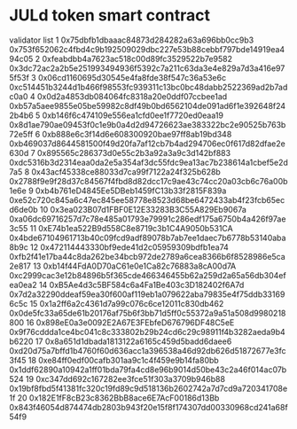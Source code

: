 # JULd token smart contract

validator list
1	0x75dbfb1dbaaac84873d284282a63a696bb0cc9b3			0x753f652062c4fbd4c9b192509029dbc227e53b88cebbf797bde14919ea494c05
2	0xfeabdbb4a7623ac518c00d89fc3529522b7e9582			0x3dc72ac2a2b5e251993494936f5392c7a211c63da3e4e829a7d3a416e975f53f
3	0x06cd1160695d30545e4fa8fde38f547c36a53e6c			0xc514451b3244d1b466f98553fc939311c13bc0bc48dabb2522369ad2b7adc0a0
4	0x0d2a4853db084064fc8318a20e0ddf07ccbee1ad			0xb57a5aee9855e05be59982c8df49b0bd6562104de091ad6f1e392648f242b4b6
5	0xb146f6c474109e556ea1cfd0ee1f7720ed0eaa19			0x8d1ae790ae09453f0c1e9b0a4d2d94726623ae383322bc2e90525b763b72e5ff
6	0xb888e6c3f14d6e608300920bae97ff8ab19bd348			0xb469037d8644581500f49d20fa7af12cb7b4ad294706ec0f617d82dfae2e630d
7	0x895565c286373d0e55c2b3a92a3a9c3d142bf883			0xdc5316b3d2314eaa0da2e5a354af3dc55fdc9ea13ac7b238614a1cbef5e2d7a5
8	0x43acf45338ce88033d7ca99f7122a24f325b628b			0x2788f9e9f28d37c84567f4fbd8d82dcc17c9ae43c74cc20a03cb6c76a00b1e6e
9	0xb4b761eD4845Ee5DBeb1459fC13b33f2815F839a			0xe52c720c845a6c47ec845ee58778e8523d68be6472433ab4f23fcb65ecd6de0b
10	0x3ea023B07d1FBF0E12E33283B3C55A829Eb9067a			0xa06dc69716257d7c78e485a01793e79991c286edf175a6750b4a426f97ae3c55
11	0xE74b1ea522B9d558C8e8719c3b1C4A9050b531CA			0x4bde67104961713b40c09fcd9adf89078b7ab7ee1daec7b6778b53140aba8b9c
12	0x472114443330bf9ede41d2c05959309bdfb1ea74			0xfb2f41e17ba44c8da262be34bcb972de2789a6cea8366b6f8528986e5ca2e817
13	0xb14f44FdA0D70aC61e0e1Ca82c76883a8cA00d7A			0xc2999cac3e12b84896b5f365cde466346455b62a259d2a65a56db304efea0ea2
14	0xB5Ae4d3c5BF584c6a4Fa1Be403c3D182402f6A7d			0x7d2a32290ddeaf59ea30f600af119eb1a079622aba79835e4f75ddb331696c5c
15	0x1a2ff6a2c4361d7a99c076c6ce12011c830db462			0x0de5fc33a65de61b20176af75b6f3bb71d5ff0c55372a9a51a508d9980218800
16	0x898eE0a3e0092E2A67E3FEbfeD676796DF48C5eE			0x9f76cddda1ce4bc041c8c333802b29b24cd6c29c98911f4b3282aeda9b4b6220
17	0x8a651d1dbada1813122a6165c459d5badd6daee6			0xd20d75a7bffd1b4760f60d636acc1a396538a46d92db626d51872677e3fc3f45
18	0xe84ff0edf00cafb301aa9c1c4f459e9b14fa80bb			0x1ddf62890a10942a1ff01bda79fa4cd8e96b9014d50be43c2a46f014ac07b524
19	0xc347dd692c167282ee3fce51f303a3709b946b88			0x19bf8fbd5f41381fc320c19fd89c9d518136b2602742a7d7cd9a720341708e1f
20	0x182E1fF8cB23c8362BbB8ace6E7AcF00186d13Bb			0x843f46054d874474db2803b943f20e15f8f174307dd00330968cd241a68f54f9